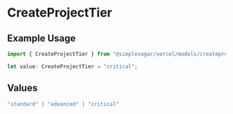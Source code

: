 # CreateProjectTier

## Example Usage

```typescript
import { CreateProjectTier } from "@simplesagar/vercel/models/createprojectop.js";

let value: CreateProjectTier = "critical";
```

## Values

```typescript
"standard" | "advanced" | "critical"
```